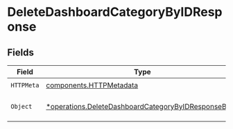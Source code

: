 # DeleteDashboardCategoryByIDResponse


## Fields

| Field                                                                                                                     | Type                                                                                                                      | Required                                                                                                                  | Description                                                                                                               |
| ------------------------------------------------------------------------------------------------------------------------- | ------------------------------------------------------------------------------------------------------------------------- | ------------------------------------------------------------------------------------------------------------------------- | ------------------------------------------------------------------------------------------------------------------------- |
| `HTTPMeta`                                                                                                                | [components.HTTPMetadata](../../models/components/httpmetadata.md)                                                        | :heavy_check_mark:                                                                                                        | N/A                                                                                                                       |
| `Object`                                                                                                                  | [*operations.DeleteDashboardCategoryByIDResponseBody](../../models/operations/deletedashboardcategorybyidresponsebody.md) | :heavy_minus_sign:                                                                                                        | a list of DashboardCategory objects                                                                                       |